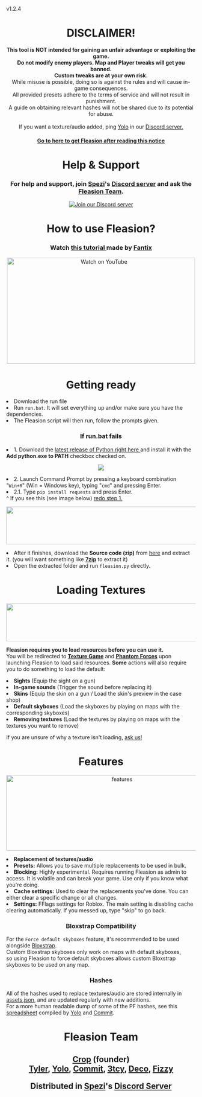 v1.2.4
<h1 align=center>DISCLAIMER!</h1>

<p align=center>
  <b> This tool is NOT intended for gaining an unfair advantage or exploiting the game. <br> Do not modify enemy players. Map and Player tweaks will get you banned. <br> Custom tweaks are at your own risk. </b> <br> While misuse is possible, doing so is against the rules and will cause in-game consequences.  <br> All provided presets adhere to the terms of service and will not result in punishment. <br> A guide on obtaining relevant hashes will not be shared due to its potential for abuse.<br><br>If you want a texture/audio added, ping <a href=https://discord.com/users/749886948579213352>Yolo</a> in our <a href=https://discord.gg/spezi> Discord server.</a>
</p>

<h4 align=center>
  <a href=#getting-ready>
    Go to here to get Fleasion after reading this notice
  </a>
</h4>

<h1 align="center">Help & Support</h1>

<h3 align="center">
  For help and support, join <a href=https://www.twitch.tv/sp_ezi>Spezi</a>'s <a href="https://discord.gg/spezi">Discord server</a> and ask the <a href=#fleasion-team>Fleasion Team</a>.
</h3>
<p></p>

<p align="center">
  <a href="https://discord.gg/spezi">
    <img src="https://invidget.switchblade.xyz/spezi" alt="Join our Discord server">
  </a>
</p>

<h1 align="center">How to use Fleasion?</h1>

<h3 align="center">
  Watch <a href="https://www.youtube.com/watch?v=P1Iva68epaU"> this tutorial </a> made by <a href=https://www.youtube.com/@FantixYT>Fantix</a>
</h3>
<p></p>

<p align="center">
  <a href="https://www.youtube.com/watch?v=P1Iva68epaU" target="_blank">
    <img src="https://i.ytimg.com/vi/P1Iva68epaU/maxresdefault.jpg" alt="Watch on YouTube" width="500" height="281">
  </a>
</p>



<h1 align=center>Getting ready</h1>

<li>Download the run file
<li>Run <code>run.bat</code>. It will set everything up and/or make sure you have the dependencies.
<li>The Fleasion script will then run, follow the prompts given.

<h3 align=center>If run.bat fails</h3>

  <li>1. Download the <a href=https://www.python.org/ftp/python/3.12.6/python-3.12.6-amd64.exe> latest release of Python right here </a> and install it with the <b>Add python.exe to PATH</b> checkbox checked on.
  <p align=center>
    <a>
      <img src=https://github.com/user-attachments/assets/3f3833e4-280e-44c9-9b04-21d0e9cf471f>
    </a>
  </p>
  <li>2. Launch Command Prompt by pressing a keyboard combination "<code>Win+R</code>" (Win = Windows key), typing "<code>cmd</code>" and pressing Enter.
  <li>2.1. Type <code>pip install requests</code> and press Enter.</li>
  ^ If you see this (see image below) <a href=https://github.com/CroppingFlea479/Fleasion/#if-runbat-fails>redo step 1.</a>
  <p align=center>
    <a>
      <img src=https://github.com/user-attachments/assets/20428d0e-c943-4782-ac59-773d63452dcf width=800 height=100>
    </a>
  </p>
  <li> After it finishes, download the <b>Source code (zip)</b> from <a href="https://github.com/CroppingFlea479/Fleasion/releases/tag/v1.7.1">here</a> and extract it. (you will want something like <a href=https://www.7-zip.org/download.html><b>7zip</b></a> to extract it)
  <li> Open the extracted folder and run <code>fleasion.py</code> directly.

<p></p>

<h1 align="center">Loading Textures</h1>

  <p align=center>
    <a>
      <img src=https://github.com/user-attachments/assets/a17717a8-26b3-4aa5-ad98-16fd69b2836f width=600 height=100>
    </a>
  </p>

<b>Fleasion requires you to load resources before you can use it.</b> <br>You will be redirected to <a href=https://www.roblox.com/games/18504289170/Texture-Game><b>Texture Game</b></a>
and <a href=https://www.roblox.com/games/292439477/Phantom-Forces><b>Phantom Forces</b></a> upon launching Fleasion to load said resources. <b>Some</b> actions will also require you to do something to load the default:
<li> <b>Sights</b> (Equip the sight on a gun)
<li> <b>In-game sounds</b> (Trigger the sound before replacing it)
<li> <b>Skins</b> (Equip the skin on a gun / Load the skin's preview in the case shop)
<li> <b>Default skyboxes</b> (Load the skyboxes by playing on maps with the corresponding skyboxes)
<li> <b>Removing textures</b> (Load the textures by playing on maps with the textures you want to remove)
<p></p>
If you are unsure of why a texture isn't loading, <a href=https://github.com/CroppingFlea479/Fleasion/#help--support>ask us!</a>

<p></p>

<h1 align=center>Features</h1>
  <p align=center>
    <a>
      <img src=https://github.com/user-attachments/assets/5426e892-b5d6-434a-92c9-35a7573bcf49 alt=features width=600 height=200>
    </a>
  </p>
<li> <b>Replacement of textures/audio</b>
<li> <b>Presets:</b> Allows you to save multiple replacements to be used in bulk.
<li> <b>Blocking:</b> Highly experimental. Requires running Fleasion as admin to access. It is volatile and can break your game. Use only if you know what you're doing.
<li> <b>Cache settings:</b> Used to clear the replacements you've done. You can either clear a specific change or all changes.
<li> <b>Settings:</b> FFlags settings for Roblox. The main setting is disabling cache clearing automatically.
If you messed up, type "skip" to go back.

<h3 align="center">Bloxstrap Compatibility</h3>
For the <code>Force default skyboxes</code> feature, it's recommended to be used alongside <a href=https://bloxstrap.pizzaboxer.xyz>Bloxstrap</a>. <br>
Custom Bloxstrap skyboxes only work on maps with default skyboxes, <br> so using Fleasion to force default skyboxes allows custom Bloxstrap 
skyboxes to be used on any map.


<h3 align=center>Hashes</h3>
<p>
All of the hashes used to replace textures/audio are stored internally in <a href=https://github.com/CroppingFlea479/Fleasion/blob/main/assets.json>assets.json</a>, and are updated regularly with new additions. <br>
For a more human readable dump of some of the PF hashes, see this <a href=https://docs.google.com/spreadsheets/d/1S7GexRGkgiDXit8qabV7rYFOctO6FraZrrTm1-Rru_4/edit?usp=sharing>spreadsheet</a> compiled by <a href=https://discord.com/users/749886948579213352>Yolo</a> and <a href=https://discord.com/users/391844483970498562>Commit</a>.
</p>
<h1 align=center>Fleasion Team</h1>

<h2 align=center>
  <a>
    <a href=https://discord.com/users/776150381280886815>Crop</a> (founder)<br>
    <a href=https://discord.com/users/333184650606411776>Tyler</a>,
    <a href=https://discord.com/users/749886948579213352>Yolo</a>,
    <a href=https://discord.com/users/391844483970498562>Commit</a>,
    <a href=https://discord.com/users/1198598120775364659>3tcy</a>,
    <a href=https://discord.com/users/629024378402766900>Deco</a>,
    <a href=https://discord.com/users/898381322278551572>Fizzy</a>
  </a>
</h>
<p></p>
Distributed in <a href=https://www.twitch.tv/sp_ezi>Spezi</a>'s <a href=https://discord.gg/spezi>Discord Server</a>
